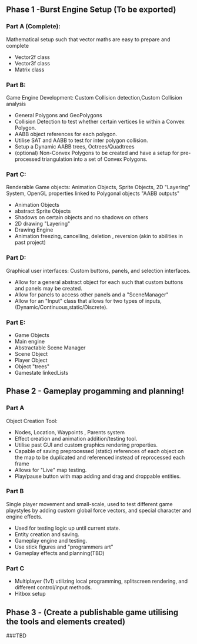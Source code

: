 ## Phase 1 -Burst Engine Setup (To be exported)
### Part A (Complete):
Mathematical setup such that vector maths are easy to prepare and complete
* Vector2f class
* Vector3f class
* Matrix class
### Part B:
Game Engine Development: Custom Collision detection,Custom Collision analysis
* General Polygons and GeoPolygons
* Collision Detection to test whether certain vertices lie within a Convex Polygon.
* AABB object references for each polygon.
* Utilise SAT and AABB to test for inter polygon collision.
* Setup a Dynamic AABB trees, Octrees/Quadtrees
* (optional) Non-Convex Polygons to be created and have a setup for pre-processed triangulation into a set of Convex Polygons.

### Part C:
Renderable Game objects: Animation Objects, Sprite Objects, 2D "Layering" System, OpenGL properties linked to Polygonal objects "AABB outputs"
* Animation Objects
* abstract Sprite Objects
* Shadows on certain objects and no shadows on others
* 2D drawing "Layering"
* Drawing Engine
* Animation freezing, cancelling, deletion , reversion (akin to abilities in past project)
### Part D:
Graphical user interfaces: Custom buttons, panels, and selection interfaces. 
* Allow for a general abstract object for each such that custom buttons and panels may be created.
* Allow for panels to access other panels and a "SceneManager"
* Allow for an "Input" class that allows for two types of inputs, (Dynamic/Continuous,static/Discrete).
### Part E:
* Game Objects
* Main engine
* Abstractable Scene Manager
* Scene Object
* Player Object
* Object "trees"
* Gamestate linkedLists
## Phase 2 - Gameplay progamming and planning!
### Part A
Object Creation Tool:
* Nodes, Location, Waypoints , Parents system
* Effect creation and animation addition/testing tool.
* Utilise past GUI and custom graphics rendering properties.
* Capable of saving preprocessed (static) references of each object on the map to be duplicated and referenced instead of reprocessed each frame
* Allows for "Live" map testing.
* Play/pause button with map adding and drag and droppable entities.
### Part B
Single player movement and small-scale, used to test different game playstyles by adding custom global force vectors, and special character and engine effects.
* Used for testing logic up until current state.
* Entity creation and saving.
* Gameplay engine and testing.
* Use stick figures and "programmers art"
* Gameplay effects and planning(TBD)
### Part C
* Multiplayer (1v1) utilizing local programming, splitscreen rendering, and different control/input methods.
* Hitbox setup
## Phase 3 - (Create a publishable game utilising the tools and elements created)
###TBD
